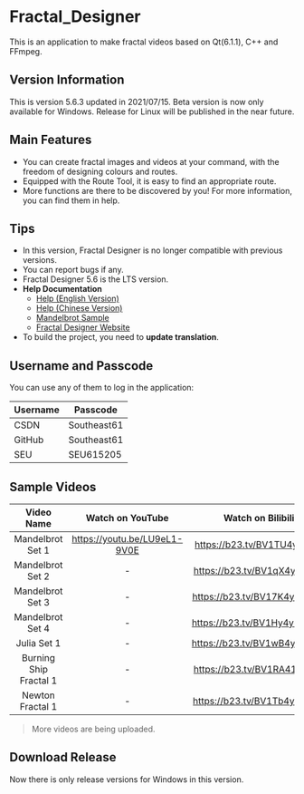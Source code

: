 # Fractal_Designer
This is an application to make fractal videos based on Qt(6.1.1), C++ and FFmpeg.

## Version Information
This is version 5.6.3 updated in 2021/07/15.
Beta version is now only available for Windows.
Release for Linux will be published in the near future.

## Main Features
- You can create fractal images and videos at your command, with the freedom of designing colours and routes.
- Equipped with the Route Tool, it is easy to find an appropriate route.
- More functions are there to be discovered by you! For more information, you can find them in help.

## Tips
- In this version, Fractal Designer is no longer compatible with previous versions.
- You can report bugs if any.
- Fractal Designer 5.6 is the LTS version.
- **Help Documentation**
  - [Help (English Version)](https://frd.teddy-van-jerry.org/help/fractal-designer-5-6-lts-help)
  - [Help (Chinese Version)](https://frd.teddy-van-jerry.org/help/fractal-designer-5-6-lts-help-zh)
  - [Mandelbrot Sample](https://frd.teddy-van-jerry.org/sample/fractal-designer-5-6-lts-sample-1)
  - [Fractal Designer Website](https://frd.teddy-van-jerry.org)
 - To build the project, you need to **update translation**.

## Username and Passcode
You can use any of them to log in the application:

|Username|Passcode|
|-|-|
|CSDN|Southeast61|
|GitHub|Southeast61|
|SEU|SEU615205|

## Sample Videos

| Video Name              | Watch on YouTube             | Watch on Bilibili           |
| :-:                     | :-:                          | :-:                         |
| Mandelbrot Set 1        | https://youtu.be/LU9eL1-9V0E | https://b23.tv/BV1TU4y147ta |
| Mandelbrot Set 2        | -                            | https://b23.tv/BV1qX4y1P74d |
| Mandelbrot Set 3        | -                            | https://b23.tv/BV17K4y1J7XM |
| Mandelbrot Set 4        | -                            | https://b23.tv/BV1Hy4y1T7MD |
| Julia Set 1             | -                            | https://b23.tv/BV1wB4y1N7pU |
| Burning Ship Fractal 1  | -                            | https://b23.tv/BV1RA41157kJ |
| Newton Fractal 1        | -                            | https://b23.tv/BV1Tb4y1D7oN |

> More videos are being uploaded.

## Download Release
Now there is only release versions for Windows in this version.
